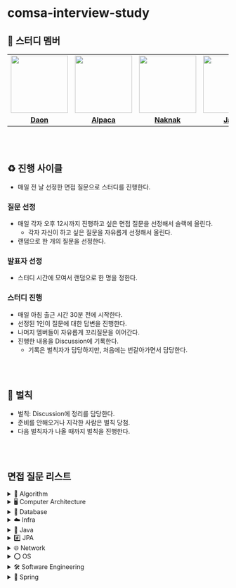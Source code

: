 # comsa-interview-study

## 👥 스터디 멤버

<table>
 <tr>
    <td align="center"><a href="https://github.com/ikjo39"><img src="https://github.com/ikjo39.png" width="130px;" alt=""></a></td>
    <td align="center"><a href="https://github.com/slimsha2dy"><img src="https://github.com/slimsha2dy.png" width="130px;" alt=""></a></td>
    <td align="center"><a href="https://github.com/nak-honest"><img src="https://github.com/nak-honest.png" width="130px;" alt=""></a></td>
    <td align="center"><a href="https://github.com/seokmyungham"><img src="https://github.com/seokmyungham.png" width="130px;" alt=""></a></td>
  </tr>
  <tr>
    <td align="center"><a href="https://github.com/ikjo39"><b>Daon</b></a></td>
    <td align="center"><a href="https://github.com/slimsha2dy"><b>Alpaca</b></a></td>
    <td align="center"><a href="https://github.com/nak-honest"><b>Naknak</b></a></td>
    <td align="center"><a href="https://github.com/seokmyungham"><b>Jazz</b></a></td>
  </tr>
</table>

<br>
<br>

## ♻️ 진행 사이클

- 매일 전 날 선정한 면접 질문으로 스터디를 진행한다.

### 질문 선정

- 매일 각자 오후 12시까지 진행하고 싶은 면접 질문을 선정해서 슬랙에 올린다.
  - 각자 자신이 하고 싶은 질문을 자유롭게 선정해서 올린다.
- 랜덤으로 한 개의 질문을 선정한다.

### 발표자 선정

- 스터디 시간에 모여서 랜덤으로 한 명을 정한다.

### 스터디 진행

- 매일 아침 출근 시간 30분 전에 시작한다.
- 선정된 1인이 질문에 대한 답변을 진행한다.
- 나머지 멤버들이 자유롭게 꼬리질문을 이어간다.
- 진행한 내용을 Discussion에 기록한다.
  - 기록은 벌칙자가 담당하지만, 처음에는 번갈아가면서 담당한다.

<br>
<br>

## 🔨 벌칙

- 벌칙: Discussion에 정리를 담당한다.
- 준비를 안해오거나 지각한 사람은 벌칙 당첨.
- 다음 벌칙자가 나올 때까지 벌칙을 진행한다.

<br>
<br>

## 면접 질문 리스트
<details> 
 <summary>🌲 Algorithm</summary>
 
</details>

<details> 
 <summary>🖥️ Computer Architecture</summary>
 
</details>

<details> 
 <summary>💾 Database</summary>
 
</details>

<details> 
 <summary>☁️ Infra</summary>
 
</details>

<details> 
 <summary>🫘 Java</summary>
 
</details>

<details> 
 <summary>#️⃣ JPA</summary>
 
</details>

<details> 
 <summary>🌐 Network</summary>
 
 - [HTTP에서 keep-alive 가 무엇인지 설명하고, 필요한 이유에 대해 설명해보세요.](https://github.com/woowacourse-6th-computer-sign-pen/comsa-interview-study/discussions/2)
</details>

<details> 
 <summary>⭕ OS</summary>

- [뮤텍스와 세마포어를 설명하고 차이를 알려주세요.](https://github.com/woowacourse-6th-computer-sign-pen/comsa-interview-study/discussions/9)
 
</details>

<details> 
 <summary>🛠️ Software Engineering</summary>
 
</details>

<details> 
 <summary>🌸 Spring</summary>
 
</details>

